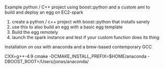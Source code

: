Example python / C++ project using boost::python and a custom ami to build
and deploy an egg on EC2-spark

1. create a python / c++ project with boost::python that installs sanely
2. use this to also build an egg with a basic egg template
3. Build the egg remotely
4. launch the spark instance and test if your custom function does its thing




Installation on osx with anaconda and a brew-based contemporary GCC

CXX=g++-4.9 cmake -DCMAKE_INSTALL_PREFIX=$HOME/anaconda -DBOOST_ROOT=/Users/jonas/anaconda/

